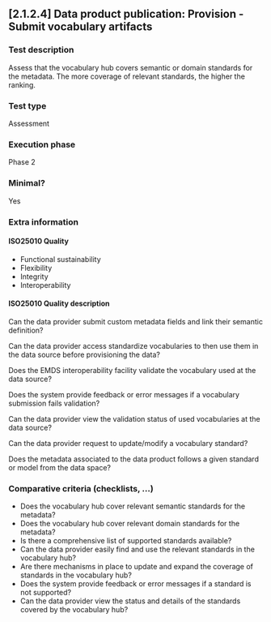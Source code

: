 
## [2.1.2.4] Data product publication: Provision - Submit vocabulary artifacts
 
### Test description
Assess that the vocabulary hub covers semantic or domain standards for the metadata. The more coverage of relevant standards, the higher the ranking.
 
### Test type
Assessment
 
### Execution phase
Phase 2
 
### Minimal?
Yes
 
### Extra information
#### ISO25010 Quality

- Functional sustainability
- Flexibility
- Integrity
- Interoperability

#### ISO25010 Quality description
Can the data provider submit custom metadata fields and link their semantic definition?

Can the data provider access standardize vocabularies to then use them in the data source before provisioning the data?

Does the EMDS interoperability facility validate the vocabulary used at the data source?

Does the system provide feedback or error messages if a vocabulary submission fails validation?

Can the data provider view the validation status of used vocabularies at the data source?

Can the data provider request to update/modify a vocabulary standard?

Does the metadata associated to the data product follows a given standard or model from the data space?

### Comparative criteria (checklists, ...)

- Does the vocabulary hub cover relevant semantic standards for the metadata?
- Does the vocabulary hub cover relevant domain standards for the metadata?
- Is there a comprehensive list of supported standards available?
- Can the data provider easily find and use the relevant standards in the vocabulary hub?
- Are there mechanisms in place to update and expand the coverage of standards in the vocabulary hub?
- Does the system provide feedback or error messages if a standard is not supported?
- Can the data provider view the status and details of the standards covered by the vocabulary hub?